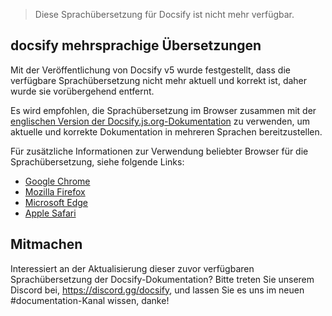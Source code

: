> Diese Sprachübersetzung für Docsify ist nicht mehr verfügbar.

## docsify mehrsprachige Übersetzungen

Mit der Veröffentlichung von Docsify v5 wurde festgestellt, dass die verfügbare Sprachübersetzung nicht mehr aktuell und korrekt ist, daher wurde sie vorübergehend entfernt.

Es wird empfohlen, die Sprachübersetzung im Browser zusammen mit der [englischen Version der Docsify.js.org-Dokumentation](https://docsify.js.org/#/?id=docsify) zu verwenden, um aktuelle und korrekte Dokumentation in mehreren Sprachen bereitzustellen.

Für zusätzliche Informationen zur Verwendung beliebter Browser für die Sprachübersetzung, siehe folgende Links:

- [Google Chrome](https://support.google.com/chrome/answer/173424)
- [Mozilla Firefox](https://support.mozilla.org/en-US/kb/website-translation)
- [Microsoft Edge](https://support.microsoft.com/en-us/topic/use-microsoft-translator-in-microsoft-edge-browser-4ad1c6cb-01a4-4227-be9d-a81e127fcb0b)
- [Apple Safari](https://support.apple.com/en-ca/guide/safari/ibrw646b2ca2/)

## Mitmachen

Interessiert an der Aktualisierung dieser zuvor verfügbaren Sprachübersetzung der Docsify-Dokumentation? Bitte treten Sie unserem Discord bei, https://discord.gg/docsify, und lassen Sie es uns im neuen #documentation-Kanal wissen, danke!
